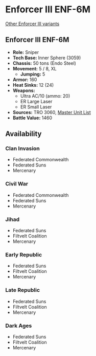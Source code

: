 # Enforcer III ENF-6M

[Other Enforcer III variants](../enforcer_iii.md)

## Enforcer III ENF-6M
- **Role:** Sniper
- **Tech Base:** Inner Sphere (3059)
- **Chassis:** 50 tons (Endo Steel)
- **Movement:** 5 / 8, XL
  - **Jumping:** 5
- **Armor:** 160
- **Heat Sinks:** 12 (24)
- **Weapons:**
  - Ultra AC/10 (ammo: 20)
  - ER Large Laser
  - ER Small Laser
- **Sources:** TRO 3060, [Master Unit List](http://masterunitlist.info/Unit/Details/982/enforcer-iii-enf-6m)
- **Battle Value:** 1460

## Availability

### Clan Invasion
- Federated Commonwealth
- Federated Suns
- Mercenary

### Civil War
- Federated Commonwealth
- Federated Suns
- Mercenary

### Jihad
- Federated Suns
- Filtvelt Coalition
- Mercenary

### Early Republic
- Federated Suns
- Filtvelt Coalition
- Mercenary

### Late Republic
- Federated Suns
- Filtvelt Coalition
- Mercenary

### Dark Ages
- Federated Suns
- Filtvelt Coalition
- Mercenary

